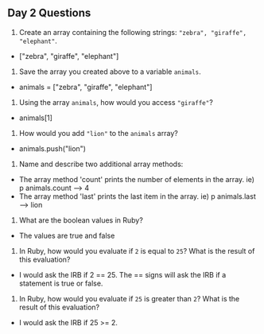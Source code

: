 ## Day 2 Questions

1. Create an array containing the following strings: `"zebra", "giraffe", "elephant"`.
* ["zebra", "giraffe", "elephant"]


1. Save the array you created above to a variable `animals`.
* animals = ["zebra", "giraffe", "elephant"]


1. Using the array `animals`, how would you access `"giraffe"`?
* animals[1]


1. How would you add `"lion"` to the `animals` array?
* animals.push("lion")


1. Name and describe two additional array methods:
* The array method 'count' prints the number of elements in the array. ie) p animals.count --> 4
* The array method 'last' prints the last item in the array. ie) p animals.last --> lion

1. What are the boolean values in Ruby?
* The values are true and false

1. In Ruby, how would you evaluate if `2` is equal to `25`? What is the result of this evaluation?
* I would ask the IRB if 2 == 25. The == signs will ask the IRB if a statement is true or false.

1. In Ruby, how would you evaluate if `25` is greater than `2`? What is the result of this evaluation?
* I would ask the IRB if 25 >= 2.
